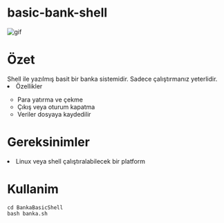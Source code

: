 # basic-bank-shell


<img src="https://img-s3.onedio.com/id-59f1f8a684044ac20e590ca8/rev-0/w-600/h-335/f-gif/s-2565c87c012830ac9494212dd8981c9fb1cf68d0.gif" alt="gif">
<div>
<h1>Özet</h1>
 Shell ile yazılmış basit bir banka sistemidir.
 Sadece çalıştırmanız yeterlidir.

 <li>Özellikler</li>
 <ul type=circle>
 <li>Para yatırma ve çekme</li>
 <li>Çıkış veya oturum kapatma</li>
 <li>Veriler dosyaya kaydedilir</li>
 </ul>

</div>

<h1>Gereksinimler</h1>
<li>Linux veya shell çalıştıralabilecek bir platform</li>
<h1>Kullanim</h1>

```
cd BankaBasicShell
bash banka.sh
```


